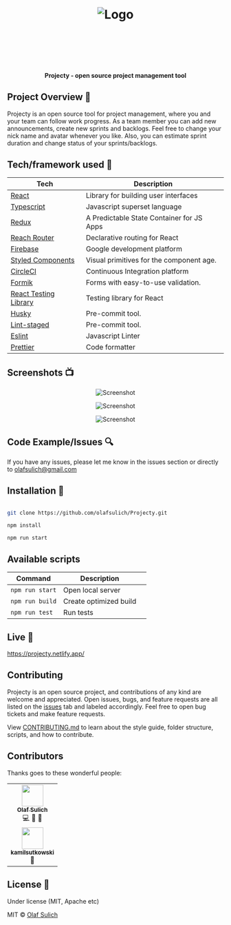 <h1 align="center">

<br>

<p align="center">
<img src="https://i.ibb.co/1TrnMrw/TEam1.png"  alt="Logo">
</p>

<br>

<br>

</h1>

<h4 align="center">Projecty - open source project management tool</h4>

## Project Overview 🎉

Projecty is an open source tool for project management, where you and your team can follow work progress. As a team member you can add new announcements, create new sprints and backlogs. Feel free to change your nick name and avatar whenever you like. Also, you can estimate sprint duration and change status of your sprints/backlogs.

## Tech/framework used 🔧

| Tech                                                  | Description                               |
| ----------------------------------------------------- | ----------------------------------------- |
| [React](https://reactjs.org/)                         | Library for building user interfaces      |
| [Typescript](https://www.typescriptlang.org/)         | Javascript superset language              |
| [Redux](https://redux.js.org/)                        | A Predictable State Container for JS Apps |
| [Reach Router](https://reach.tech/router)             | Declarative routing for React             |
| [Firebase](https://firebase.google.com/)              | Google development platform               |
| [Styled Components](https://styled-components.com/)   | Visual primitives for the component age.  |
| [CircleCI](https://circleci.com/)                     | Continuous Integration platform           |
| [Formik](https://jaredpalmer.com/formik/)             | Forms with easy-to-use validation.        |
| [React Testing Library](https://testing-library.com/) | Testing library for React                 |
| [Husky](https://github.com/okonet/lint-staged)        | Pre-commit tool.                          |
| [Lint-staged](https://github.com/okonet/lint-staged)  | Pre-commit tool.                          |
| [Eslint](https://eslint.org/)                         | Javascript Linter                         |
| [Prettier](https://prettier.io/)                      | Code formatter                            |

## Screenshots 📺

<p align="center">
    <img src="https://i.ibb.co/GRPr0BR/SignUp.png" alt="Screenshot">
</p>

<p align="center">
    <img src="https://i.ibb.co/g6jzH2p/Select-Rol.png" alt="Screenshot">
</p>

<p align="center">
    <img src="https://i.ibb.co/1TrnMrw/TEam1.png" alt="Screenshot">
</p>

## Code Example/Issues 🔍

If you have any issues, please let me know in the issues section or directly to olafsulich@gmail.com

## Installation 💾

```bash

git clone https://github.com/olafsulich/Projecty.git

npm install

npm run start

```

## Available scripts

| Command         | Description            |     |
| --------------- | ---------------------- | --- |
| `npm run start` | Open local server      |     |
| `npm run build` | Create optimized build |     |
| `npm run test`  | Run tests              |     |

## Live 📍

https://projecty.netlify.app/

## Contributing

Projecty is an open source project, and contributions of any kind are welcome and appreciated. Open issues, bugs, and feature requests are all listed on the [issues](https://github.com/olafsulich/Projecty/issues) tab and labeled accordingly. Feel free to open bug tickets and make feature requests.

View [CONTRIBUTING.md](CONTRIBUTING.md) to learn about the style guide, folder structure, scripts, and how to contribute.

## Contributors

Thanks goes to these wonderful people:

<!-- ALL-CONTRIBUTORS-LIST:START - Do not remove or modify this section -->
<!-- prettier-ignore-start -->
<!-- markdownlint-disable -->

<table>
  <tr>
    <td align="center"><a href="https://github.com/olafsulich/"><img src="https://avatars2.githubusercontent.com/u/46969484?s=460&u=6efb367aa9e2618cde36837f5b48fe2a09a69045&v=4" width="50px;" alt=""/><br /><sub><b>Olaf Sulich</b></sub></a><br /><a title="Code">💻</a> <a  title="Ideas, Planning, & Feedback">🤔</a> <a title="Bug reports">🐛</a></td>
  </tr>
    <tr>
    <td align="center"><a href="https://github.com/kamilsutkowski"><img src="https://avatars2.githubusercontent.com/u/25950530?s=460&v=4" width="50px;" alt=""/><br /><sub><b>kamilsutkowski
</b></sub></a><br /><a title="Bug reports">🐛</a></td>
  </tr>
</table>

<!-- markdownlint-enable -->
<!-- prettier-ignore-end -->

<!-- ALL-CONTRIBUTORS-LIST:END -->

## License 🔱

Under license (MIT, Apache etc)

MIT © [Olaf Sulich]()
